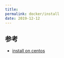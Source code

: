 ```yaml
---
title: 
permalink: docker/install
date: 2019-12-12
---
```



## 参考
- [install on centos](https://docs.docker.com/install/linux/docker-ce/centos/)